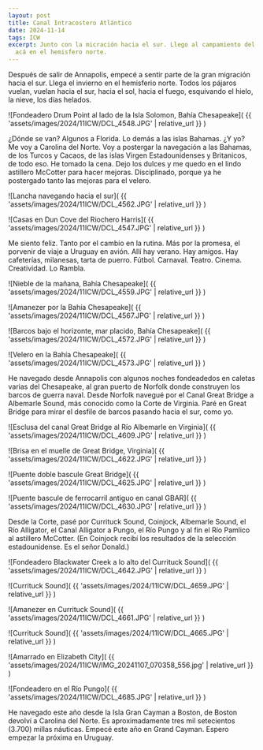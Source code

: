 ```yaml
---
layout: post
title: Canal Intracostero Atlántico
date: 2024-11-14
tags: ICW
excerpt: Junto con la micración hacia el sur. Llego al campamiento del invierno
  acá en el hemisfero norte.
---
```


Después de salir de Annapolis, empecé a sentir parte de la gran migración
hacia el sur. Llega el invierno en el hemisferio norte. Todos los pájaros
vuelan, vuelan hacia el sur, hacia el sol, hacia el fuego, esquivando el hielo,
la nieve, los días helados.

![Fondeadero Drum Point al lado de la Isla Solomon, Bahía Chesapeake](
  {{ 'assets/images/2024/11ICW/DCL_4548.JPG' | relative_url }}
)

¿Dónde se van? Algunos a Florida. Lo demás a las islas Bahamas.
¿Y yo? Me voy a Carolina del Norte. Voy a postergar la navegación a las
Bahamas, de los Turcos y Cacaos, de las islas Virgen Estadounidenses y
Britanicos, de todo eso. He tomado la cena. Dejo los dulces y me quedo en el
lindo astillero McCotter para hacer mejoras. Disciplinado, porque ya he
postergado tanto las mejoras para el velero.

![Lancha navegando hacia el sur](
  {{ 'assets/images/2024/11ICW/DCL_4562.JPG' | relative_url }}
)

![Casas en Dun Cove del Riochero Harris](
  {{ 'assets/images/2024/11ICW/DCL_4547.JPG' | relative_url }}
)

Me siento feliz. Tanto por el cambio en la rutina. Más por la promesa, el
porvenir de viaje a Uruguay en avión. Allí hay verano. Hay amigos. Hay
cafeterías, milanesas, tarta de puerro. Fútbol. Carnaval. Teatro.
Cinema.  Creatividad. Lo Rambla.

![Nieble de la mañana, Bahía Chesapeake](
  {{ 'assets/images/2024/11ICW/DCL_4559.JPG' | relative_url }}
)

![Amanezer por la Bahía Chesapeake](
  {{ 'assets/images/2024/11ICW/DCL_4567.JPG' | relative_url }}
)

![Barcos bajo el horizonte, mar placido, Bahía Chesapeake](
  {{ 'assets/images/2024/11ICW/DCL_4572.JPG' | relative_url }}
)

![Velero en la Bahía Chesapeake](
  {{ 'assets/images/2024/11ICW/DCL_4573.JPG' | relative_url }}
)

He navegado desde Annapolis con algunos noches fondeadedos en caletas varias
del Chesapeake, al
gran puerto de Norfolk donde construyen los barcos de guerra naval.
Desde Norfolk navegué por el Canal Great Bridge a Albemarle Sound,
más conocido como la Corte de Virginia. Paré en Great Bridge para mirar
el desfile de barcos pasando hacia el sur, como yo.

![Esclusa del canal Great Bridge al Río Albemarle en Virginia](
  {{ 'assets/images/2024/11ICW/DCL_4609.JPG' | relative_url }}
)

![Brisa en el muelle de Great Bridge, Virginia](
  {{ 'assets/images/2024/11ICW/DCL_4622.JPG' | relative_url }}
)

![Puente doble bascule Great Bridge](
  {{ 'assets/images/2024/11ICW/DCL_4625.JPG' | relative_url }}
)

![Puente bascule de ferrocarril antiguo en canal GBAR](
  {{ 'assets/images/2024/11ICW/DCL_4630.JPG' | relative_url }}
)

Desde la Corte, pasé por Currituck Sound, Coinjock, Albemarle Sound, el Río
Alligator, el Canal Alligator a Pungo, el Río Pungo y al fin el Río Pamlico al
astillero McCotter.  (En Coinjock recibí los resultados de la selección
estadounidense. Es el señor Donald.)

![Fondeadero Blackwater Creek a lo alto del Currituck Sound](
  {{ 'assets/images/2024/11ICW/DCL_4642.JPG' | relative_url }}
)

![Currituck Sound](
  {{ 'assets/images/2024/11ICW/DCL_4659.JPG' | relative_url }}
)

![Amanezer en Currituck Sound](
  {{ 'assets/images/2024/11ICW/DCL_4661.JPG' | relative_url }}
)

![Currituck Sound](
  {{ 'assets/images/2024/11ICW/DCL_4665.JPG' | relative_url }}
)

![Amarrado en Elizabeth City](
  {{ 'assets/images/2024/11ICW/IMG_20241107_070358_556.jpg' | relative_url }}
)

![Fondeadero en el Río Pungo](
  {{ 'assets/images/2024/11ICW/DCL_4685.JPG' | relative_url }}
)

He navegado este año desde la Isla Gran Cayman a Boston, de Boston devolví
a Carolina del Norte. Es aproximadamente tres mil setecientos (3.700) millas
náuticas.  Empecé este año en Grand Cayman. Espero empezar la próxima en
Uruguay.

